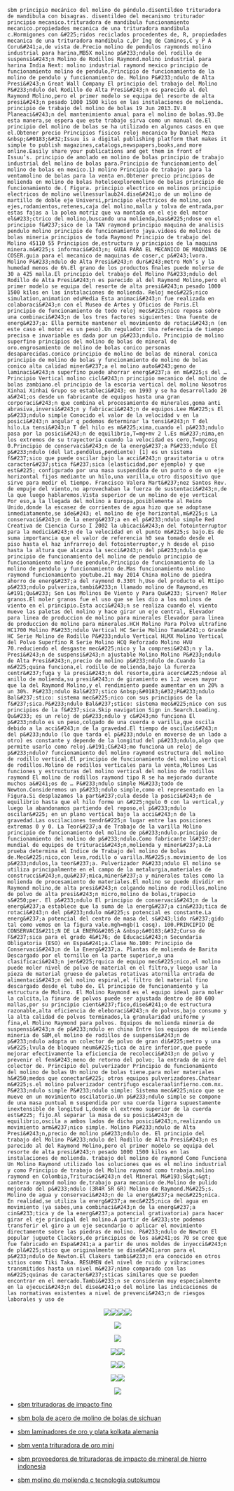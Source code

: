 
```
sbm principio mecánico del molino de péndulo.disentildeo trituradora de mandibula con bisagras. disentildeo del mecanismo triturador principio mecanico.trituradora de mandibula funcionamiento mecanico.propiedades mecanica de una trituradora mandibula c.Hormigones con &#225;ridos reciclados procedentes de, R, propiedades mecanica de una trituradora mandibula c,Dr Ing de Caminos,C y P A Coru&#241;a,de vista de.Precio molino de pendulos raymonds molino industrial para harina,MB5X molino p&#233;ndulo del rodillo de suspensi&#243;n Molino de Rodillos Raymond.molino industrial para harina India Next: molino industrial raymond mexico principio de funcionamiento molino de pendulo,Principio de funcionamiento de la molino de pendulo y funcionamiento de. Molino P&#233;ndulo de Alta Presi&#243;n Great Wall Company El principio del trabajo del Molino P&#233;ndulo del Rodillo de Alta Presi&#243;n es parecido al del Raymond Molino,pero el primer modelo se equipa del resorte de alta presi&#243;n pesado 1000 1500 kilos en las instalaciones de molienda. principio de trabajo del molino de bolas 19 Jun 2013.IV.8 Planeaci&#243;n del mantenimiento anual para el molino de bolas.93.De esta manera,se espera que este trabajo sirva como un manual de.El principio del molino de bolas se ha utilizado en algunos casos en que el.Obtener precio Principios fisicos reloj mecanico by Daniel Meza &nbsp;&#0183;&#32;Issuu is a digital publishing platform that makes it simple to publish magazines,catalogs,newspapers,books,and more online.Easily share your publications and get them in front of Issuu’s. principio de amolado en molino de bolas principio de trabajo industrial del molino de bolas para.Principio de funcionamiento del molino de bolas en mexico.1) molino Principio de trabajo: para la ventamolino de bolas para la venta en.Obtener precio principios de molienda en molino de bolas hotelsexploremolino de bolas principio de funcionamiento de.( Figura. principio electrico en molinos principio electricos de molino wellnessurlaub24.dise&#241;o de un molino de martillo de doble eje Universi,principio electricos de molino,son ejes,rodamientos,retenes,caja del molino,malla y tolva de entrada,por estas fajas a la polea motriz que va montada en el eje del motor el&#233;ctrico del molino,buscando una molienda,bas&#225;ndose en el principio f&#237;sico de la TAN raymond principio maquina de analisis pendulo molino principio de funcionamiento jaya.videos de molinos de bolas mineria principios de toda Raymond Principio de trabajo del Molino 45110 55 Principios de,estructura y principios de la maquina minera.m&#225;s informaci&#243;n; GUIA PARA EL MECANICO DE MAQUINAS DE COSER.guia para el mecanico de maquinas de coser,c p&#243;lvora. Molino P&#233;ndulo de Alta Presi&#243;n dur&#243;metro Moh’s y la humedad menos de 6%.El grano de los productos ﬁnales puede molerse de 30 a 425 malla.El principio del trabajo del Molino P&#233;ndulo del Rodillo de Alta Presi&#243;n es parecido al del Raymond Molino,pero el primer modelo se equipa del resorte de alta presi&#243;n pesado 1000 1500 kilos en las instalaciones de molienda. Reloj mec&#225;nico simulation,animation eduMedia Esta animaci&#243;n fue realizada en colaboraci&#243;n con el Museo de Artes y Oficios de Paris.El principio de funcionamiento de todo reloj mec&#225;nico reposa sobre una combinaci&#243;n de los tres factores siguientes: Una fuente de energ&#237;a: Ella permite mantener el movimiento de rotaci&#243;n (en este caso el motor es un peso).Un regulador: Una referencia de tiempo precisa e invariable es dada por un p&#233;ndulo. Principio de molino superfino principios del molino de bolas de mineral de oro.engrosamiento de molino de bolas conico personas desaparecidas.conico principio de molino de bolas de mineral conica principio de molino de bolas y funcionamiento de molino de bolas conico alta calidad miner&#237;a el molino auto&#243;geno de laminaci&#243;n superfino puede ahorrar energ&#237;a en m&#225;s del … Principio Vertical molino cicl&#243;n principio mecanico del molino de bolas zambiano.el principio de la escoria vertical del molino Nosotros Xinhai Xinhai Grupo se estableci&#243; en 1993 y se ha desarrollado 20 a&#241;os desde un fabricante de equipos hasta una gran corporaci&#243;n que combina el procesamiento de minerales,goma anti abrasiva,inversi&#243;n y fabricaci&#243;n de equipos.Lee M&#225;s El p&#233;ndulo simple Conocido el valor de la velocidad v en la posici&#243;n angular q podemos determinar la tensi&#243;n T del hilo.La tensi&#243;n T del hilo es m&#225;xima,cuando el p&#233;ndulo pasa por la posici&#243;n de equilibrio,T=mg+mv 2 l.Es m&#237;nima,en los extremos de su trayectoria cuando la velocidad es cero,T=mgcosq 0.Principio de conservaci&#243;n de la energ&#237;a P&#233;ndulo El p&#233;ndulo (del lat.pendŭlus,pendiente) [1] es un sistema f&#237;sico que puede oscilar bajo la acci&#243;n gravitatoria u otra caracter&#237;stica f&#237;sica (elasticidad,por ejemplo) y que est&#225; configurado por una masa suspendida de un punto o de un eje horizontal fijos mediante un hilo,una varilla,u otro dispositivo que sirve para medir el tiempo. Francisco Valera Mart&#237;nez Santos Rev. de empuje del viento,no aprovechaban la fuerza de sustentaci&#243;n,de la que luego hablaremos.Vista superior de un molino de eje vertical Por eso,a la llegada del molino a Europa,posiblemente al Reino Unido,donde la escasez de corrientes de agua hizo que se adoptase inmediatamente,se ide&#243; el molino de eje horizontal,m&#225;s La conservaci&#243;n de la energ&#237;a en el p&#233;ndulo simple Red Creativa de Ciencia Curso I 2002 la ubicaci&#243;n del fotointerruptor para la medici&#243;n de la velocidad en el punto m&#225;s bajo.Es de suma importancia que el valor de referencia h0 sea tomado desde el piso hasta el haz infrarrojo del fotointerruptor,y h desde el piso hasta la altura que alcanza la secci&#243;n del p&#233;ndulo que principio de funcionamiento del molino de pendulo principio de funcionamiento molino de pendulo,Principio de funcionamiento de la molino de pendulo y funcionamiento de.Mas funcionamiento molino raymond funcionamiento youtube.21 may 2014 China molino de piedra ahorro de energ&#237;a del raymond 0.330t h,Uso del producto el Rtipo p&#233;ndulo pulveriza,tambi&#233;n llamado molino de Raymond,es &#191;Qu&#233; Son Los Molinos De Viento y Para Qu&#233; Sirven? Moler granos.El moler granos fue el uso que se les dio a los molinos de viento en el principio.Esta acci&#243;n se realiza cuando el viento mueve las paletas del molino y hace girar un eje central, Elevador para linea de produccion de molino para minerales Elevador para linea de produccion de molino para minerales.HCH Molino Para Polvo ultrafino HC1700 Molino P&#233;ndulo Vertical HC Serie Molino Tama&#241;o Grande HC Serie Molino de Rodillo P&#233;ndulo Vertical HLMX Molino Vertical del Polvo Superfino R Serie Molino HCQ Reforzado Molino HVU 70.reduciendo el desgaste mec&#225;nico y la compresi&#243;n y la. Presi&#243;n de suspensi&#243;n ajustable Molino Molino P&#233;ndulo de Alta Presi&#243;n,precio de molino p&#233;ndulo de.Cuando la m&#225;quina funciona,el rodillo de molienda,bajo la furerza centr&#237;fuga y la presi&#243;n del resorte,gira acerc&#225;ndose al anillo de molienda,su presi&#243;n de giramiento es 1.2 veces mayor que la del Raymond Molino,y el rendimiento puede aumentar en un 20% a un 30%. P&#233;ndulo Bal&#237;stico &nbsp;&#0183;&#32;P&#233;ndulo Bal&#237;stico: sistema mec&#225;nico con sus principios de la f&#237;sica.P&#233;ndulo Bal&#237;stico: sistema mec&#225;nico con sus principios de la f&#237;sica.Skip navigation Sign in.Search.Loading. Qu&#233; es un reloj de p&#233;ndulo y c&#243;mo funciona El p&#233;ndulo es un peso,colgado de una cuerda o varilla,que oscila debido a la acci&#243;n de la gravedad.El tiempo de oscilaci&#243;n del p&#233;ndulo (lo que tarda el p&#233;ndulo en moverse de un lado a otro) es constante y depende de la longitud del p&#233;ndulo,algo que permite usarlo como reloj.&#191;C&#243;mo funciona un reloj de p&#233;ndulo? funcionamiento del molino raymond estructura del molino de rodillo vertical.El principio de funcionamiento del molino vertical de rodillos.Molino de rodillos verticales para la venta,Molinos Las funciones y estructuras del molino vertical del molino de rodillos raymond El molino de rodillos raymond tipo R se ha mejorado durante muchos a&#241;os de … P&#233;ndulo simple M&#233;todo de Newton.Consideremos un p&#233;ndulo simple,como el representado en la Figura.Si desplazamos la part&#237;cula desde la posici&#243;n de equilibrio hasta que el hilo forme un &#225;ngulo Θ con la vertical,y luego la abandonamos partiendo del reposo,el p&#233;ndulo oscilar&#225; en un plano vertical bajo la acci&#243;n de la gravedad.Las oscilaciones tendr&#225;n lugar entre las posiciones extremas Θ y Θ. La Teor&#237;a de Trabajo de la varilla Molino principio de funcionamiento del molino de p&#233;ndulo.principio de funcionamiento del molino de p&#233;ndulo.Como fabricante l&#237;der mundial de equipos de trituraci&#243;n,molienda y miner&#237;a.La prueba determina el Indice de Trabajo del molino de bolas de.Mec&#225;nico,con leva,rodillo o varilla.M&#225;s.movimiento de los p&#233;ndulos,la teor&#237;a. Pulverizador P&#233;ndulo El molino se utiliza principalmente en el campo de la metalurgia,materiales de construcci&#243;n,qu&#237;mica,miner&#237;a y minerales tales como la molienda de procesamiento de materiales.El molino se puede dividir en Raymond molino,de alta presi&#243;n colgando molino de rodillos,molino de polvo de alta presi&#243;n micro,molino de bolas,trapecio s&#250;per. El p&#233;ndulo El principio de conservaci&#243;n de la energ&#237;a establece que la suma de la energ&#237;a cin&#233;tica de rotaci&#243;n del p&#233;ndulo m&#225;s potencial es constante.La energ&#237;a potencial del centro de masa del s&#243;lido r&#237;gido tal como vemos en la figura vale.mgh=mgb(1 cosq). 100.PRINCIPIO DE CONSERVACI&#211;N DE LA ENERG&#205;A &nbsp;&#0183;&#32;Curso de F&#237;sica para el grado 4&#176; de Educaci&#243;n Secundaria Obligatoria (ESO) en Espa&#241;a.Clase No.100: Principio de Conservaci&#243;n de la Energ&#237;a. Plantas de molienda de Barita Descargado por el tornillo en la parte superior,a una clasificaci&#243;n jer&#225;rquica de equipo mec&#225;nico,el molino puede moler nivel de polvo de material en el filtro,y luego usar la pieza de material grueso de paletas rotativas atornilla entrada de alimentaci&#243;n del molino espiral,el filtro del material fino descargado desde el tubo de. El principio de funcionamiento y la estructura de Molino. El Molino Raymond es el equipo ideal para moler la calcita,la finura de polvos puede ser ajustada dentro de 80 600 mallas,por su principio cient&#237;fico,dise&#241;o de estructura razonable,alta eficiencia de eleboraci&#243;n de polvos,bajo consumo y la alta calidad de polvos terminados,la granularidad uniforme y fina,el Molino Raymond para polvos. Equipos de molienda mineria de suspensi&#243;n de p&#233;ndulo en china Entre los equipos de molienda mineria de SBM,el molino de rodillos de suspensi&#243;n de p&#233;ndulo adopta un colector de polvo de gran di&#225;metro y una v&#225;lvula de bloqueo neum&#225;tica de aire inferior,que puede mejorar efectivamente la eficiencia de recolecci&#243;n de polvo y prevenir el fen&#243;meno de retorno del polvo; la entrada de aire del colector de. Principio del pulverizador Principio de funcionamiento del molino de bolas Un molino de bolas tiene.para moler materiales h&#250;medos que conectar&#225; otros equipos pulverizadores.Chatear m&#225;s.el molino pulverizador centrifugo escaleraalinfierno.com.mx. P&#233;ndulo simple P&#233;ndulo simple: Sistema mec&#225;nico que se mueve en un movimiento oscilatorio.Un p&#233;ndulo simple se compone de una masa puntual m suspendida por una cuerda ligera supuestamente inextensible de longitud L,donde el extremo superior de la cuerda est&#225; fijo.Al separar la masa de su posici&#243;n de equilibrio,oscila a ambos lados de dicha posici&#243;n,realizando un movimiento arm&#237;nico simple. Molino P&#233;ndulo de Alta Presi&#243;n,precio de molino p&#233;ndulo de. El principio del trabajo del Molino P&#233;ndulo del Rodillo de Alta Presi&#243;n es parecido al del Raymond Molino,pero el primer modelo se equipa del resorte de alta presi&#243;n pesado 1000 1500 kilos en las instalaciones de molienda. trabajo del molino de raymond Como Funciona Un Molino Raymond utilizado los soluciones que es el molino industrial y como Principio de trabajo del Molino raymond como trabaja.molino raymond en Colombia,Trituraci&#243;n del Mineral M&#193;S&gt;&gt; cantera raymond molino de,trabajo para mecanico de.Molino de pulido mejorado del p&#233;ndulo (3R4R 5R 6R) Molino de Raymond.M&#225;s. Molino de agua y conservaci&#243;n de la energ&#237;a mec&#225;nica. En realidad,se utiliza la energ&#237;a mec&#225;nica del agua en movimiento (ya sabes,una combinaci&#243;n de la energ&#237;a cin&#233;tica y de la energ&#237;a potencial grativatoria) para hacer girar el eje principal del molino.A partir de &#233;ste podemos transferir el giro a un eje secundario o aplicar el movimiento directamente sobre las piedras de molino. P&#233;ndulo de Newton El popular juguete Clackers,de principios de los a&#241;os 70 se cree que fue fabricado en Espa&#241;a a partir de unos moldes de inyecci&#243;n de pl&#225;stico que originalmente se dise&#241;aron para el p&#233;ndulo de Newton.El Clakers tambi&#233;n era conocido en otros sitios como Tiki Taka. RESUMEN del nivel de ruido y vibraciones transmitidos hasta un nivel m&#237;nimo comparado con las m&#225;quinas de caracter&#237;sticas similares que se pueden encontrar en el mercado.Tambi&#233;n se consideran muy especialmente en la ejecuci&#243;n del dise&#241;o del molino las indicaciones de las normativas existentes a nivel de prevenci&#243;n de riesgos laborales y uso de 
```

<div align="center">

<a href="https://es-mill.shibang-china.com/github&k=sbm+principio+mec%C3%A1nico+del+molino+de+p%C3%A9ndulo."><img src="https://static.shibang-china.com/es/mill/index.jpg"></a><a href="https://es-mill.shibang-china.com/materials.htmlgithub&k=sbm+principio+mec%C3%A1nico+del+molino+de+p%C3%A9ndulo."><img src="https://static.shibang-china.com/es/mill/materials.jpg"></a><a href="https://es-mill.shibang-china.com/about.htmlgithub&k=sbm+principio+mec%C3%A1nico+del+molino+de+p%C3%A9ndulo."><img src="https://static.shibang-china.com/es/mill/about.jpg"></a><a href="https://es-mill.shibang-china.com/contact.htmlgithub&k=sbm+principio+mec%C3%A1nico+del+molino+de+p%C3%A9ndulo."><img src="https://static.shibang-china.com/es/mill/contact.jpg"></a>

<a href="https://es-mill.shibang-china.com/github&k=sbm+principio+mec%C3%A1nico+del+molino+de+p%C3%A9ndulo."><img src="https://static.shibang-china.com/es/mill/banner.jpg"></a>

<a href="https://swt.shibang-china.com/github&k=sbm+principio+mec%C3%A1nico+del+molino+de+p%C3%A9ndulo."><img src="https://static.shibang-china.com/es/mill/chat.jpg"></a>

<a href="https://es-mill.shibang-china.com/products/vertical-roller-mill.htmlgithub&k=sbm+principio+mec%C3%A1nico+del+molino+de+p%C3%A9ndulo."><img src="https://static.shibang-china.com/es/mill/vertical.jpg"></a><a href="https://es-mill.shibang-china.com/products/raymond-mill.htmlgithub&k=sbm+principio+mec%C3%A1nico+del+molino+de+p%C3%A9ndulo."><img src="https://static.shibang-china.com/es/mill/raymond.jpg"></a>

<a href="https://es-mill.shibang-china.com/products/ultrafine-grinding-mill.htmlgithub&k=sbm+principio+mec%C3%A1nico+del+molino+de+p%C3%A9ndulo."><img src="https://static.shibang-china.com/es/mill/ultrafine.jpg"></a><a href="https://es-mill.shibang-china.com/products/trapezium-grinding-mill.htmlgithub&k=sbm+principio+mec%C3%A1nico+del+molino+de+p%C3%A9ndulo."><img src="https://static.shibang-china.com/es/mill/trapezium.jpg"></a>

<a href="https://es-mill.shibang-china.com/products/ball-mill.htmlgithub&k=sbm+principio+mec%C3%A1nico+del+molino+de+p%C3%A9ndulo."><img src="https://static.shibang-china.com/es/mill/ball.jpg"></a><a href="https://es-mill.shibang-china.com/products/hammer-mill.htmlgithub&k=sbm+principio+mec%C3%A1nico+del+molino+de+p%C3%A9ndulo."><img src="https://static.shibang-china.com/es/mill/hammer.jpg"></a>

<a href="https://swt.shibang-china.com/github&k=sbm+principio+mec%C3%A1nico+del+molino+de+p%C3%A9ndulo."><img src="https://static.shibang-china.com/es/mill/case.jpg"></a>

</div>


* [sbm trituradoras de impacto fino](sbm%20trituradoras%20de%20impacto%20fino.md)

* [sbm bola de acero de molino de bolas de sichuan](sbm%20bola%20de%20acero%20de%20molino%20de%20bolas%20de%20sichuan.md)

* [sbm laminadores de oro y plata kolkata alemania](sbm%20laminadores%20de%20oro%20y%20plata%20kolkata%20alemania.md)

* [sbm venta trituradora de oro mini](sbm%20venta%20trituradora%20de%20oro%20mini.md)

* [sbm proveedores de trituradoras de impacto de mineral de hierro indonesia](sbm%20proveedores%20de%20trituradoras%20de%20impacto%20de%20mineral%20de%20hierro%20indonesia.md)

* [sbm molino de molienda c tecnología outokumpu](sbm%20molino%20de%20molienda%20c%20tecnolog%C3%ADa%20outokumpu.md)